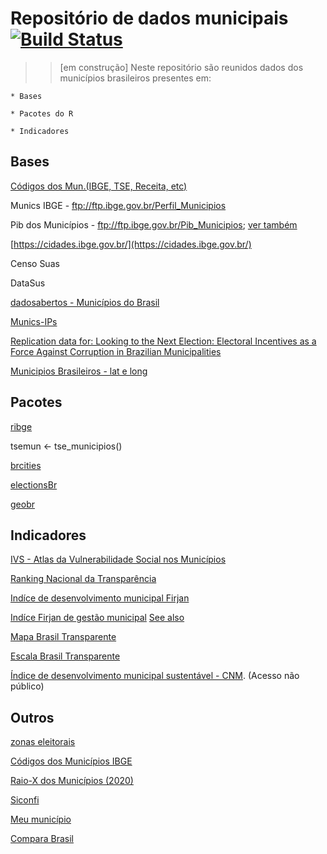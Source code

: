 # Repositório de dados municipais [![Build Status](https://travis-ci.org/simkimsia/UtilityBehaviors.png)](https://travis-ci.org/simkimsia/UtilityBehaviors)

>> [em construção] Neste repositório são reunidos dados dos municípios brasileiros presentes em:

    * Bases

    * Pacotes do R

    * Indicadores

## Bases

[Códigos dos Mun.(IBGE, TSE, Receita, etc)](http://basedosdados.org/dataset/diretorio-municipios-brasileiros/resource/c1deb363-ffba-4b1e-95dc-c5e08311852e)

Munics IBGE - ftp://ftp.ibge.gov.br/Perfil_Municipios

Pib dos Municípios - ftp://ftp.ibge.gov.br/Pib_Municipios; [ver também](https://www.ibge.gov.br/apps/pibmunic/) 

[https://cidades.ibge.gov.br/](https://cidades.ibge.gov.br/)

Censo Suas

DataSus

[dadosabertos - Municípios do Brasil](https://dadosabertos.social/t/municipios-do-brasil/331)

[Munics-IPs](https://github.com/ronycoelho/Bases-Munics-IPs-e-Estadics-IPs)

[Replication data for: Looking to the Next Election: Electoral Incentives as a Force Against Corruption in Brazilian Municipalities](https://dataverse.harvard.edu/dataset.xhtml?persistentId=doi:10.7910/DVN/Q4KZFQ)

[Municipios Brasileiros - lat e long](https://github.com/kelvins/Municipios-Brasileiros)

## Pacotes

[ribge](https://github.com/tbrugz/ribge)

tsemun <- tse_municipios()

[brcities](https://github.com/abjur/brcities)

[electionsBr](http://electionsbr.com/)

[geobr](https://cran.r-project.org/web/packages/geobr/vignettes/intro_to_geobr.html)

## Indicadores

[IVS - Atlas da Vulnerabilidade Social nos Municípios](http://ivs.ipea.gov.br/index.php/pt/planilha) 

[Ranking Nacional da Transparência](http://combateacorrupcao.mpf.mp.br/ranking)

[Indíce de desenvolvimento municipal Firjan](https://www.firjan.com.br/ifdm/)

[Indíce Firjan de gestão municipal](https://www.firjan.com.br/ifgf/downloads/download-ifgf-indice-firjan-de-gestao-fiscal.htm) [See also](https://www.bbc.com/portuguese/brasil-54669538?at_custom1=%5Bpost+type%5D&at_campaign=64&at_custom3=BBC+Brasil&at_medium=custom7&at_custom2=facebook_page&at_custom4=E75DF42A-228C-11EB-B49F-116F96E8478F&fbclid=IwAR3LtC9aGRIAzveqiCMO9A-huVc6GgMwrrsBQa-GCLd4GNckQBps8mwGsMQ)

[Mapa Brasil Transparente](https://mbt.cgu.gov.br/publico/home)

[Escala Brasil Transparente](https://relatorios.cgu.gov.br/Visualizador.aspx?id_relatorio=23)

[Índice de desenvolvimento municipal sustentável - CNM](https://www.cnm.org.br/municipios/idms). (Acesso não público)

## Outros

[zonas eleitorais](https://github.com/mapaslivres/zonas-eleitorais)

[Códigos dos Municípios IBGE](https://www.ibge.gov.br/explica/codigos-dos-municipios.php?fbclid=IwAR0fQq6r3RxHH88QFgJhkR6hCAc7TAx-a5RCL1xi703swS1M-hldaxJhyVc)

[Raio-X dos Municípios (2020)](https://raioxdosmunicipios.insper.edu.br/)

[Siconfi](https://siconfi.tesouro.gov.br/siconfi/index.jsf)

[Meu município](https://meumunicipio.org.br/)

[Compara Brasil](http://comparabrasil.com/)
